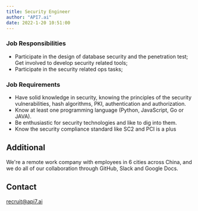 ```yaml
---
title: Security Engineer
author: "API7.ai"
date: 2022-1-20 10:51:00
---
```


### Job Responsibilities

- Participate in the design of database security and the penetration test; Get involved to develop security related tools;​
- Participate in the security related ops tasks;​

### Job Requirements

- Have solid knowledge in security, knowing the principles of the security vulnerabilities, hash algorithms, PKI, authentication and authorization.​
- Know at least one programming language (Python, JavaScript, Go or JAVA).​
- Be enthusiastic for security technologies and like to dig into them.​
- Know the security compliance standard like SC2 and PCI is a plus​

## Additional

We're a remote work company with employees in 6 cities across China, and we do all of our collaboration through GitHub, Slack and Google Docs.

## Contact

[recruit@api7.ai](mailto:recruit@api7.ai)
